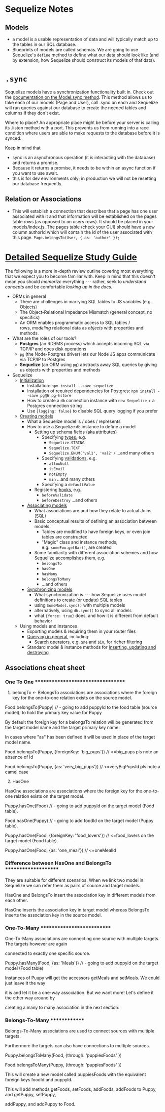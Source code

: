 # Sequelize Notes

## Models

- a model is a usable representation of data and will typically match up to the tables in our SQL database.
- Blueprints of models are called schemas. We are going to use Sequelize's `define` method to define what our data should look like (and by extension, how Sequelize should construct its models of that data).

# `.sync`

Sequelize models have a synchronization functionality built in. Check out the [documentation on the Model.sync method](http://docs.sequelizejs.com/manual/tutorial/models-definition.html#database-synchronization). This method allows us to take each of our models (Page and User), call .sync on each and Sequelize will run queries against our database to create the needed tables and columns if they don't exist.

Where to place? An appropriate place might be before your server is calling its .listen method with a port. This prevents us from running into a race condition where users are able to make requests to the database before it is synced.

Keep in mind that

- sync is an asynchronous operation (it is interacting with the database) and returns a promise.
- Because it returns a promise, it needs to be within an async function if you want to use await.
- this is for dev environments only; in production we will not be resetting our database frequently.

## Relation or Associations

- This will establish a connection that describes that a page has one user associated with it and that information will be established on the pages table rows (as opposed to on users rows). It should be placed in your models/index.js. The pages table (check your GUI) should have a new column authorId which will contain the id of the user associated with this page.
  `Page.belongsTo(User, { as: 'author' });`

# [Detailed Sequelize Study Guide](https://learn.fullstackacademy.com/workshop/5a68bdb4d749e900042aa7ee/content/5a68bdb4d749e900042aa83a/text)

The following is a more in-depth review outline covering most everything that we expect you to become familiar with. Keep in mind that this doesn't mean you should *memorize* everything --- rather, seek to *understand concepts* and be comfortable *looking up in the docs*.

- ORMs in general
  - There are challenges in marrying SQL tables to JS variables (e.g. Objects)
  - The Object-Relational Impedance Mismatch (general concept, no specifics)
  - An ORM enables programmatic access to SQL tables / rows, *modeling* relational data as *objects* with properties and methods.
- What are the roles of our tools?
  - **Postgres** (an RDBMS process) which accepts incoming SQL via TCP/IP and does disk operations
  - `pg` (the Node-Postgres driver) lets our Node JS apps communicate via TCP/IP to Postgres
  - **Sequelize** (an ORM using `pg`) abstracts away SQL queries by giving us objects with properties and methods
- Sequelize
  - [Initialization](https://sequelize-guides.netlify.com/getting-started/)
    - Installation: `npm install --save sequelize`
    - Installation of required dependencies for Postgres: `npm install --save pg@6 pg-hstore`
    - How to create a `db` connection instance with `new Sequelize` + a Postgres connection string
    - Use `{logging: false}` to disable SQL query logging if you prefer
  - [Creating models](https://sequelize-guides.netlify.com/model-definition/)
    - What a Sequelize model is / does / represents
    - How to use a Sequelize `db` instance to define a model
      - Setting up schema fields (aka attributes)
        - Specifying [types](https://sequelize-guides.netlify.com/column-types/), e.g.
          - `Sequelize.STRING`
          - `Sequelize.TEXT`
          - `Sequelize.ENUM('val1', 'val2')` ...and many others
        - Specifying [validations](https://sequelize-guides.netlify.com/validators-and-default-values/), e.g.
          - `allowNull`
          - `isEmail`
          - `notEmpty`
          - `min` ...and many others
        - Specifying a `defaultValue`
      - Registering [hooks](https://sequelize-guides.netlify.com/hooks/), e.g.
        - `beforeValidate`
        - `beforeDestroy` ...and others
    - [Associating models](https://sequelize-guides.netlify.com/association-types/)
      - What associations are and how they relate to actual Joins (SQL)
      - Basic conceptual results of defining an association between models
        - Tables are modified to have foreign keys, or even join tables are constructed
        - "Magic" class and instance methods, e.g. `someFoo.getBar()`, are created
      - Some familiarity with different association schemes and how Sequelize accomplishes them, e.g.
        - `belongsTo`
        - `hasOne`
        - `hasMany`
        - `belongsToMany`
        - ...and others
    - [Synchronizing models](http://docs.sequelizejs.com/manual/tutorial/models-definition.html#database-synchronization)
      - What synchronization is --- how Sequelize uses model definitions to create (or update) SQL tables
      - using `SomeModel.sync()` with multiple models
      - alternatively, using `db.sync()` to sync all models
      - what `{force: true}` does, and how it is different from default behavior
  - Using models and instances
    - Exporting models & requiring them in your router files
    - [Querying in general](https://sequelize-guides.netlify.com/querying/), including:
      - [Search operators](https://sequelize-guides.netlify.com/search-operators/), e.g. `$ne` and `$in`, for richer filtering
    - Standard model & instance methods for [Inserting, updating and destroying](https://sequelize-guides.netlify.com/inserting-updating-destroying/)

## Associations cheat sheet

### One To One **\*\***\*\***\*\***\*\***\*\***\*\***\*\***\*\*\*\***\*\***\*\***\*\***\*\***\*\***\*\***\*\***

1. belongTo <- BelongsTo associations are associations where the foreign key for the one-to-one relation exists on the source model.

<source> <target>

Food.belongsTo(Puppy) // - going to add puppyId to the food table (source model), to hold the primary key value for Puppy

By default the foreign key for a belongsTo relation will be generated from the target model name and the target primary key name.

In cases where "as" has been defined it will be used in place of the target model name.

Food.belongsTo(Puppy, {foreignKey: 'big_pups'}) // <=big_pups pls note an absence of Id

Food.belongsTo(Puppy, {as: 'very_big_pups'}) // <=veryBigPupsId pls note a camel case

2. HasOne

HasOne associations are associations where the foreign key for the one-to-one relation exists on the target model.

Puppy.hasOne(Food) // - going to add puppyId on the target model (Food table).

Food.hasOne(Puppy) // - going to add foodId on the target model (Puppy table).

Puppy.hasOne(Food, {foreignKey: 'food_lovers'}) // <=food_lovers on the target model (Food table).

Puppy.hasOne(Food, {as: 'one_meal'}) // <=oneMealId

### Difference between HasOne and BelongsTo **\*\***\*\*\*\***\*\***\*\*\***\*\***\*\*\*\***\*\***

They are suitable for different scenarios. When we link two model in Sequelize we can refer them as pairs of source and target models.

HasOne and BelongsTo insert the association key in different models from each other.

HasOne inserts the association key in target model whereas BelongsTo inserts the association key in the source model.

### One-To-Many **\*\*\*\***\*\*\*\***\*\*\*\***\***\*\*\*\***\*\*\*\***\*\*\*\***

One-To-Many associations are connecting one source with multiple targets. The targets however are again

connected to exactly one specific source.

Puppy.hasMany(Food, {as: 'Meals'}) // - going to add puppyId on the target model (Food table)

Instances of Puupy will get the accessors getMeals and setMeals. We could just leave it the way

it is and let it be a one-way association. But we want more! Let's define it the other way around by

creating a many to many association in the next section:

### Belongs-To-Many **\*\*\*\***\*\*\*\*******\*\*\*\*******

Belongs-To-Many associations are used to connect sources with multiple targets.

Furthermore the targets can also have connections to multiple sources.

Puppy.belongsToMany(Food, {through: 'puppiesFoods' })

Food.belongsToMany(Puppy, {through: 'puppiesFoods' })

This will create a new model called puppiesFoods with the equivalent foreign keys foodId and puppyId.

This will add methods getFoods, setFoods, addFoods, addFoods to Puppy, and getPuppy, setPuppy,

addPuppy, and addPuppy to Food.
